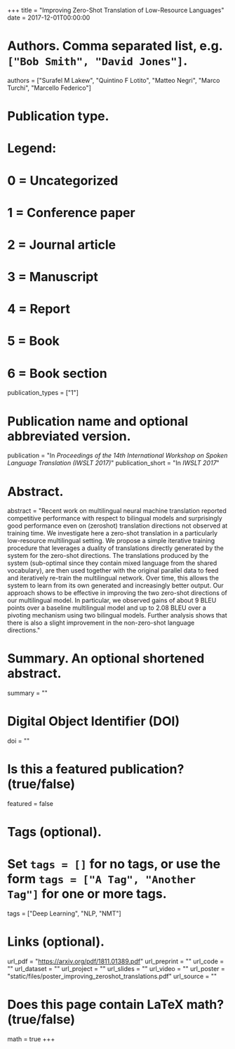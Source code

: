 +++
title = "Improving Zero-Shot Translation of Low-Resource Languages"
date = 2017-12-01T00:00:00

# Authors. Comma separated list, e.g. `["Bob Smith", "David Jones"]`.
authors = ["Surafel M Lakew", "Quintino F Lotito", "Matteo Negri", "Marco Turchi", "Marcello Federico"]

# Publication type.
# Legend:
# 0 = Uncategorized
# 1 = Conference paper
# 2 = Journal article
# 3 = Manuscript
# 4 = Report
# 5 = Book
# 6 = Book section
publication_types = ["1"]

# Publication name and optional abbreviated version.
publication = "In *Proceedings of the 14th International Workshop on Spoken Language Translation (IWSLT 2017)*"
publication_short = "In *IWSLT 2017*"

# Abstract.
abstract = "Recent work on multilingual neural machine translation reported competitive performance with respect to bilingual models and surprisingly good performance even on (zeroshot) translation directions not observed at training time. We investigate here a zero-shot translation in a particularly low-resource multilingual setting. We propose a simple iterative training procedure that leverages a duality of translations directly generated by the system for the zero-shot directions. The translations produced by the system (sub-optimal since they contain mixed language from the shared vocabulary), are then used together with the original parallel data to feed and iteratively re-train the multilingual network. Over time, this allows the system to learn from its own generated and increasingly better output. Our approach shows to be effective in improving the two zero-shot directions of our multilingual model. In particular, we observed gains of about 9 BLEU points over a baseline multilingual model and up to 2.08 BLEU over a pivoting mechanism using two bilingual models. Further analysis shows that there is also a slight improvement in the non-zero-shot language directions."

# Summary. An optional shortened abstract.
summary = ""

# Digital Object Identifier (DOI)
doi = ""

# Is this a featured publication? (true/false)
featured = false

# Tags (optional).
#   Set `tags = []` for no tags, or use the form `tags = ["A Tag", "Another Tag"]` for one or more tags.
tags = ["Deep Learning", "NLP, "NMT"]

# Links (optional).
url_pdf = "https://arxiv.org/pdf/1811.01389.pdf"
url_preprint = ""
url_code = ""
url_dataset = ""
url_project = ""
url_slides = ""
url_video = ""
url_poster = "static/files/poster_improving_zeroshot_translations.pdf"
url_source = ""

# Does this page contain LaTeX math? (true/false)
math = true
+++
